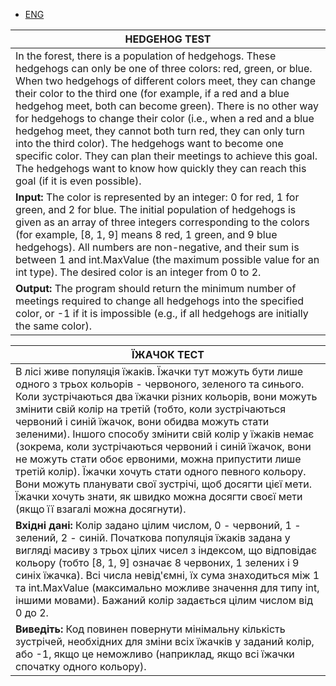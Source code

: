 - [ENG](*henghog_test_(c#))

| **HEDGEHOG TEST** |
|------------------------|
| In the forest, there is a population of hedgehogs. These hedgehogs can only be one of three colors: red, green, or blue. When two hedgehogs of different colors meet, they can change their color to the third one (for example, if a red and a blue hedgehog meet, both can become green). There is no other way for hedgehogs to change their color (i.e., when a red and a blue hedgehog meet, they cannot both turn red, they can only turn into the third color). The hedgehogs want to become one specific color. They can plan their meetings to achieve this goal. The hedgehogs want to know how quickly they can reach this goal (if it is even possible). |
| **Input:** The color is represented by an integer: 0 for red, 1 for green, and 2 for blue. The initial population of hedgehogs is given as an array of three integers corresponding to the colors (for example, [8, 1, 9] means 8 red, 1 green, and 9 blue hedgehogs). All numbers are non-negative, and their sum is between 1 and int.MaxValue (the maximum possible value for an int type). The desired color is an integer from 0 to 2. |
| **Output:** The program should return the minimum number of meetings required to change all hedgehogs into the specified color, or -1 if it is impossible (e.g., if all hedgehogs are initially the same color). |

| **ЇЖАЧОК ТЕСТ** |
|----------------------|
|В лісі живе популяція їжаків. Їжачки тут можуть бути лише одного з трьох кольорів - червоного, зеленого та синього. Коли зустрічаються два їжачки різних кольорів, вони можуть змінити свій колір на третій (тобто, коли зустрічаються червоний і синій їжачок, вони обидва можуть стати зеленими). Іншого способу змінити свій колір у їжаків немає (зокрема, коли зустрічаються червоний і синій їжачок, вони не можуть стати обоє ервоними, можна припустити лише третій колір). Їжачки хочуть стати одного певного кольору. Вони можуть планувати свої зустрічі, щоб досягти цієї мети. Їжачки хочуть знати, як швидко можна досягти своєї мети (якщо її взагалі можна досягнути). |
| **Вхідні дані:** Колір задано цілим числом, 0 - червоний, 1 - зелений, 2 - синій. Початкова популяція їжаків задана у вигляді масиву з трьох цілих чисел з індексом, що відповідає кольору (тобто [8, 1, 9] означає 8 червоних, 1 зелених і 9 синіх їжачка). Всі числа невід'ємні, їх сума знаходиться між 1 та int.MaxValue (максимально можливе значення для типу int, іншими мовами). Бажаний колір задається цілим числом від 0 до 2. |
| **Виведіть:** Код повинен повернути мінімальну кількість зустрічей, необхідних для зміни всіх їжачків у заданий колір, або -1, якщо це неможливо (наприклад, якщо всі їжачки спочатку одного кольору). |
